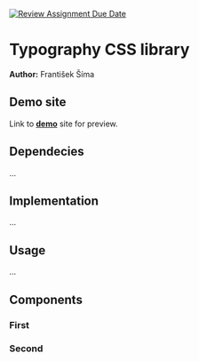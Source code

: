 [![Review Assignment Due Date](https://classroom.github.com/assets/deadline-readme-button-24ddc0f5d75046c5622901739e7c5dd533143b0c8e959d652212380cedb1ea36.svg)](https://classroom.github.com/a/zprwltzm)
# Typography CSS library
**Author:** František Šíma
## Demo site
Link to **[demo](http://www.github.io](https://pslib-cz.github.io/2023-l4-web-typographic-library-FrantisekSima/))** site for preview.
## Dependecies
...
## Implementation
...
## Usage
...
## Components
### First
### Second
